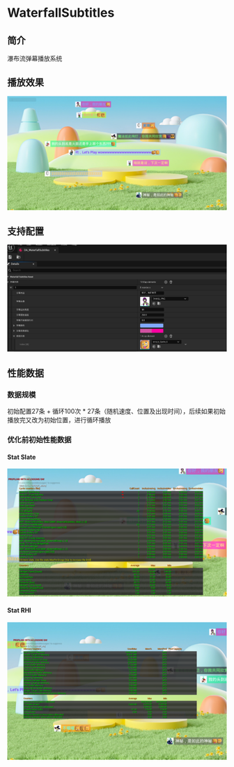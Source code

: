 # WaterfallSubtitles
## 简介
瀑布流弹幕播放系统
## 播放效果
![alt text](Play.png)

## 支持配置
![alt text](Config.png)

## 性能数据

### 数据规模
初始配置27条 + 循环100次 * 27条（随机速度、位置及出现时间），后续如果初始播放完又改为初始位置，进行循环播放

### 优化前初始性能数据

#### Stat Slate
![alt text](InitStatSlate.png)

#### Stat RHI
![alt text](InitStatRHI.png)
